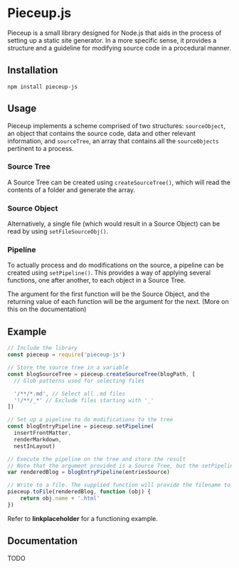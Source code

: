 # Pieceup.js
Pieceup is a small library designed for Node.js that aids in the process of setting up a static site generator. In a more specific sense, it provides a structure and a guideline for modifying source code in a procedural manner.

## Installation

```
npm install pieceup-js
```
## Usage

Pieceup implements a scheme comprised of two structures: ```sourceObject```, an object that contains the source code, data and other relevant information,  and ```sourceTree```, an array that contains all the ```sourceObjects``` pertinent to a process.

### Source Tree

A Source Tree can be created using ```createSourceTree()```, which will read the contents of a folder and generate the array. 

### Source Object
Alternatively, a single file (which would result in a Source Object) can be read by using ```setFileSourceObj()```.

### Pipeline

To actually process and do modifications on the source, a pipeline can be created using ```setPipeline()```. This provides a way of applying several functions, one after another, to each object in a Source Tree.

The argument for the first function will be the Source Object, and the returning value of each function will be the argument for the next. (More on this on the documentation)

## Example

```javascript
// Include the library
const pieceup = require('pieceup-js')

// Store the source tree in a variable
const blogSourceTree = pieceup.createSourceTree(blogPath, [
  // Glob patterns used for selecting files

  '/**/*.md', // Select all .md files
  '!/**/_*' // Exclude files starting with '_'
])

// Set up a pipeline to do modifications to the tree
const blogEntryPipeline = pieceup.setPipeline(
  insertFrontMatter,
  renderMarkdown,
  nestInLayout)

// Execute the pipeline on the tree and store the result
// Note that the argument provided is a Source Tree, but the setPipeline() function will iterate over it and call the composition of functions using each Source Object as the argument.
var renderedBlog = blogEntryPipeline(entriesSource)

// Write to a file. The supplied function will provide the filename to use
pieceup.toFile(renderedBlog, function (obj) {
    return obj.name + '.html'
})

```
Refer to __linkplaceholder__ for a functioning example.

## Documentation

TODO

